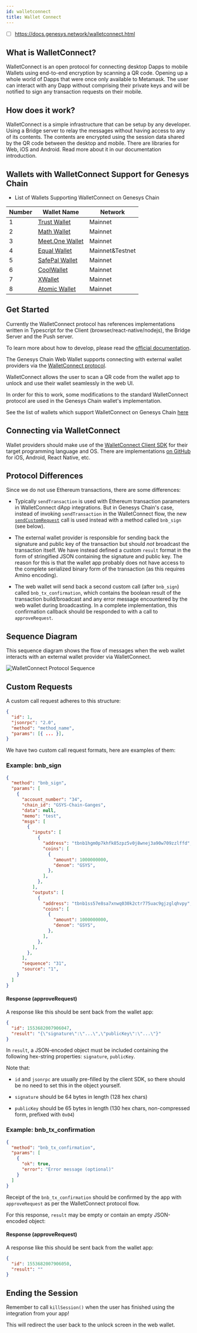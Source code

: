 ```yaml
---
id: walletconnect
title: Wallet Connect
---
```


- [ ] https://docs.genesys.network/walletconnect.html

## What is WalletConnect?
WalletConnect is an open protocol for connecting desktop Dapps to mobile Wallets using end-to-end encryption by scanning a QR code. Opening up a whole world of Dapps that were once only available to Metamask. The user can interact with any Dapp without comprising their private keys and will be notified to sign any transaction requests on their mobile.

## How does it work?
WalletConnect is a simple infrastructure that can be setup by any developer. Using a Bridge server to relay the messages without having access to any of its contents. The contents are encrypted using the session data shared by the QR code between the desktop and mobile. There are libraries for Web, iOS and Android. Read more about it in our documentation introduction.

## Wallets with WalletConnect Support for Genesys Chain

* List of Wallets Supporting WalletConnect on Genesys Chain


| Number | Wallet Name                                            | Network                          |
| ------ | ------------------------------------------------------ | -------------------------------- |
| 1      | [Trust Wallet](../../wallets/trust-wallet.md)                | Mainnet                          |
| 2      | [Math Wallet](../../wallets/math-wallet.md)                  | Mainnet                          |
| 3      | [Meet.One Wallet](../../wallets/meet.md)              | Mainnet                          |
| 4      | [Equal Wallet](../../wallets/equal.md)                       | Mainnet&Testnet                  |
| 5      | [SafePal Wallet](../../wallets/safepal.md)                   | Mainnet                          |
| 6      | [CoolWallet](../../wallets/cool-wallet.md)                   | Mainnet                          |
| 7      | [XWallet](../../wallets/xwallet.md)                          | Mainnet                          |
| 8      | [Atomic Wallet](../../wallets/atomic-wallet.md)              | Mainnet                          |


## Get Started

Currently the WalletConnect protocol has references implementations written in Typescript for the Client (browser/react-native/nodejs), the Bridge Server and the Push server.

To learn more about how to develop, please read the [official documentation](https://docs.walletconnect.org/).

The Genesys Chain Web Wallet supports connecting with external wallet providers via the [WalletConnect protocol](https://docs.walletconnect.org/tech-spec).

WalletConnect allows the user to scan a QR code from the wallet app to unlock and use their wallet seamlessly in the web UI.

In order for this to work, some modifications to the standard WalletConnect protocol are used in the Genesys Chain wallet's implementation.

See the list of wallets which support WalletConnect on Genesys Chain [here](../../wallets/walletconnect-support.md)

## Connecting via WalletConnect

Wallet providers should make use of the [WalletConnect Client SDK](https://docs.walletconnect.org/client-sdk) for their target programming language and OS. There are implementations [on GitHub](https://github.com/walletconnect) for iOS, Android, React Native, etc.

## Protocol Differences

Since we do not use Ethereum transactions, there are some differences:

* Typically `sendTransaction` is used with Ethereum transaction parameters in WalletConnect dApp integrations. But in Genesys Chain's case, instead of invoking `sendTransaction` in the WalletConnect flow, the new [`sendCustomRequest`](https://docs.walletconnect.org/client-sdk#send-custom-request) call is used instead with a method called `bnb_sign` (see below).

* The external wallet provider is responsible for sending back the signature and public key of the transaction but should _not_ broadcast the transaction itself. We have instead defined a custom `result` format in the form of stringified JSON containing the signature and public key. The reason for this is that the wallet app probably does not have access to the complete serialized binary form of the transaction (as this requires Amino encoding).

* The web wallet will send back a second custom call (after `bnb_sign`) called `bnb_tx_confirmation`, which contains the boolean result of the transaction build/broadcast and any error message encountered by the web wallet during broadcasting. In a complete implementation, this confirmation callback should be responded to with a call to `approveRequest`.

## Sequence Diagram

This sequence diagram shows the flow of messages when the web wallet interacts with an external wallet provider via WalletConnect.

![WalletConnect Protocol Sequence](../../assets/walletconnect_sequence.png)

## Custom Requests

A custom call request adheres to this structure:

```json
{
  "id": 1,
  "jsonrpc": "2.0",
  "method": "method_name",
  "params": [{ ... }],
}
```

We have two custom call request formats, here are examples of them:

### Example: bnb_sign

```json
{
  "method": "bnb_sign",
  "params": [
    {
      "account_number": "34",
      "chain_id": "GSYS-Chain-Ganges",
      "data": null,
      "memo": "test",
      "msgs": [
        {
          "inputs": [
            {
              "address": "tbnb1hgm0p7khfk85zpz5v0j8wnej3a90w709zzlffd",
              "coins": [
                {
                  "amount": 1000000000,
                  "denom": "GSYS",
                },
              ],
            },
          ],
          "outputs": [
            {
              "address": "tbnb1ss57e8sa7xnwq030k2ctr775uac9gjzglqhvpy",
              "coins": [
                {
                  "amount": 1000000000,
                  "denom": "GSYS",
                },
              ],
            },
          ],
        },
      ],
      "sequence": "31",
      "source": "1",
    }
  ]
}
```

#### Response (approveRequest)

A response like this should be sent back from the wallet app:

```json
{
  "id": 1553682007906047,
  "result": "{\"signature\":\"...\",\"publicKey\":\"...\"}"
}
```

In `result`, a JSON-encoded object must be included containing the following hex-string properties: `signature`, `publicKey`.

Note that:

* `id` and `jsonrpc` are usually pre-filled by the client SDK, so there should be no need to set this in the object yourself.

* `signature` should be 64 bytes in length (128 hex chars)

* `publicKey` should be 65 bytes in length (130 hex chars, non-compressed form, prefixed with `0x04`)

### Example: bnb_tx_confirmation

```json
{
  "method": "bnb_tx_confirmation",
  "params": [
    {
      "ok": true,
      "error": "Error message (optional)"
    }
  ]
}
```

Receipt of the `bnb_tx_confirmation` should be confirmed by the app with `approveRequest` as per the WalletConnect protocol flow.

For this response, `result` may be empty or contain an empty JSON-encoded object:

#### Response (approveRequest)

A response like this should be sent back from the wallet app:

```json
{
  "id": 1553682007906050,
  "result": ""
}
```

## Ending the Session

Remember to call `killSession()` when the user has finished using the integration from your app!

This will redirect the user back to the unlock screen in the web wallet.
